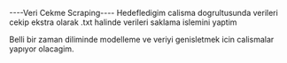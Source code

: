 ----Veri Cekme Scraping----
Hedefledigim calisma dogrultusunda verileri cekip ekstra olarak .txt halinde verileri saklama islemini yaptim

Belli bir zaman diliminde modelleme ve veriyi genisletmek icin calismalar yapıyor olacagim.

